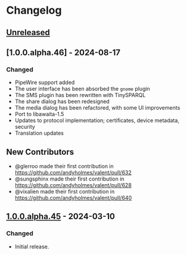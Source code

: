 # Changelog

## [Unreleased]

## [1.0.0.alpha.46] - 2024-08-17

### Changed

- PipeWire support added
- The user interface has been absorbed the `gnome` plugin
- The SMS plugin has been rewritten with TinySPARQL
- The share dialog has been redesigned
- The media dialog has been refactored, with some UI improvements
- Port to libawaita-1.5
- Updates to protocol implementation; certificates, device metadata, security
- Translation updates

## New Contributors

- @glerroo made their first contribution in https://github.com/andyholmes/valent/pull/632
- @sungsphinx made their first contribution in https://github.com/andyholmes/valent/pull/628
- @vixalien made their first contribution in https://github.com/andyholmes/valent/pull/640

## [1.0.0.alpha.45] - 2024-03-10

### Changed

- Initial release.

[unreleased]: https://github.com/andyholmes/valent/commits/main
[1.0.0.alpha.45]: https://github.com/andyholmes/valent/compare/v1.0.0.alpha.45...HEAD

